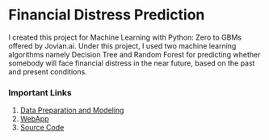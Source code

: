 # Financial Distress Prediction
I created this project for Machine Learning with Python: Zero to GBMs offered by Jovian.ai. Under this project, I used two machine learning algorithms namely Decision Tree and Random Forest for predicting whether somebody will face financial distress in the near future, based on the past and present conditions.
### Important Links
1. [Data Preparation and Modeling](https://github.com/prasadposture/Financial-Distress-Prediction/blob/main/Financial%20Distress%20Prediction.ipynb)
2. [WebApp](https://prasadposture-financial-distress-prediction-fdp-7abgw6.streamlit.app/)
3. [Source Code](https://github.com/prasadposture/Financial-Distress-Prediction/blob/main/FDP.py)
